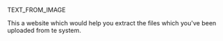 TEXT_FROM_IMAGE

This a website which would help you extract the files which you've been uploaded from te system.
